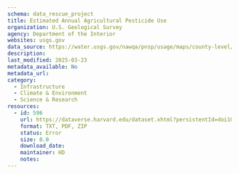 ```yaml
---
schema: data_rescue_project 
title: Estimated Annual Agricultural Pesticide Use
organization: U.S. Geological Survey
agency: Department of the Interior
websites: usgs.gov
data_source: https://water.usgs.gov/nawqa/pnsp/usage/maps/county-level/
description: 
last_modified: 2025-03-23
metadata_available: No
metadata_url: 
category:
  - Infrastructure 
  - Climate & Environment 
  - Science & Research 
resources:
  - id: 596
    url: https://dataverse.harvard.edu/dataset.xhtml?persistentId=doi10.7910/DVN/2FQEK6&version=DRAFT
    format: TXT, PDF, ZIP
    status: Error
    size: 0.0
    download_date: 
    maintainer: HD
    notes: 
---
```

